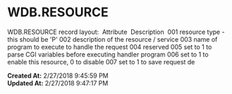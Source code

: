 # WDB.RESOURCE

WDB.RESOURCE record layout:  Attribute  Description  001 resource type - this should be 'P' 002 description of the resource / service 003 name of program to execute to handle the request 004 reserved 005 set to 1 to parse CGI variables before executing handler program 006 set to 1 to enable this resource, 0 to disable 007 set to 1 to save request de  

**Created At:** 2/27/2018 9:45:59 PM  
**Updated At:** 2/27/2018 9:47:17 PM  

